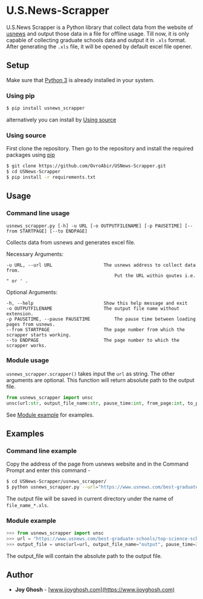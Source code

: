 # U.S.News-Scrapper

U.S.News Scrapper is a Python library that collect data from the website of [usnews](https://www.usnews.com/best-graduate-schools) and output those data in a file for offline usage. Till now, it is only capable of collecting graduate schools data and output it in `.xls` format. After generating the `.xls` file, it will be opened by default excel file opener.

## Setup
Make sure that [Python 3](https://www.python.org/downloads) is already installed in your system.
### Using pip
```bash
$ pip install usnews_scrapper
```
alternatively you can install by [Using source](#using-source)

### Using source
First clone the repository. Then go to the repository and install the required packages using [pip](https://pip.pypa.io/en/stable/)
```bash
$ git clone https://github.com/OvroAbir/USNews-Scrapper.git
$ cd USNews-Scrapper
$ pip install -r requirements.txt
```

## Usage

### Command line usage
```
usnews_scrapper.py [-h] -u URL [-o OUTPUTFILENAME] [-p PAUSETIME] [--from STARTPAGE] [--to ENDPAGE]
```
Collects data from usnews and generates excel file.

Necessary Arguments:
```
-u URL, --url URL     		        The usnews address to collect data from. 
                                        Put the URL within qoutes i.e. " or ' .
```
Optional Arguments:
```
-h, --help            		        Show this help message and exit
-o OUTPUTFILENAME     		        The output file name without extension.
-p PAUSETIME, --pause PAUSETIME         The pause time between loading pages from usnews.
--from STARTPAGE      		        The page number from which the scrapper starts working.
--to ENDPAGE          		        The page number to which the scrapper works.
```

### Module usage
`usnews_scrapper.scrapper()` takes input the `url` as string. The other arguments are optional. This function will return absolute path to the output file.
```python
from usnews_scrapper import unsc
unsc(url:str, output_file_name:str, pause_time:int, from_page:int, to_page:int) -> str
```
See [Module example](#module-example) for examples.

## Examples

### Command line example
Copy the address of the page from usnews website and in the Command Prompt and enter this command -

```bash
$ cd USNews-Scrapper/usnews_scrapper/
$ python usnews_scrapper.py --url="https://www.usnews.com/best-graduate-schools/top-science-schools/computer-science-rankings" -o file_name -p 2 --from=2 --to=5 
```
The output file will be saved in current directory under the name of `file_name_*.xls`. 

### Module example

```python
>>> from usnews_scrapper import unsc
>>> url = "https://www.usnews.com/best-graduate-schools/top-science-schools/computer-science-rankings"
>>> output_file = unsc(url=url, output_file_name="output", pause_time=2, from_page=2, to_page=5)
```
The output_file will contain the absolute path to the output file.

## Author

* **Joy Ghosh** - [www.ijoyghosh.com](https://www.ijoyghosh.com)
